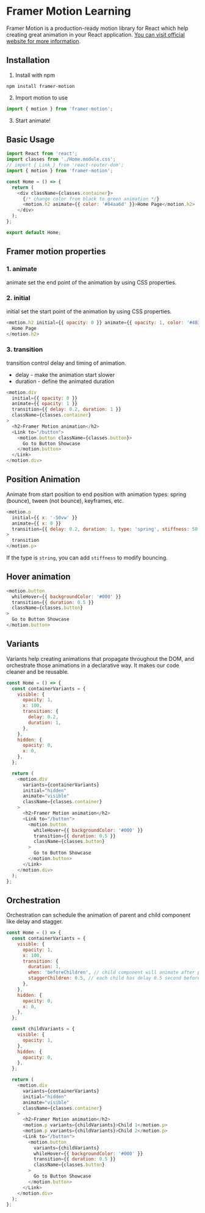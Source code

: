 # Framer Motion Learning

Framer Motion is a production-ready motion library for React which help creating great animation in your React application. [You can visit official website for more information](https://www.framer.com/motion/).

## Installation

1. Install with npm

```
npm install framer-motion
```

2. Import motion to use

```js
import { motion } from 'framer-motion';
```

3. Start animate!

## Basic Usage

```js
import React from 'react';
import classes from './Home.module.css';
// import { Link } from 'react-router-dom';
import { motion } from 'framer-motion';

const Home = () => {
  return (
    <div className={classes.container}>
      {/* change color from black to green animation */}
      <motion.h2 animate={{ color: '#04aa6d' }}>Home Page</motion.h2>
    </div>
  );
};

export default Home;
```

## Framer motion properties

### 1. animate

animate set the end point of the animation by using CSS properties.

### 2. initial

initial set the start point of the animation by using CSS properties.

```js
<motion.h2 initial={{ opacity: 0 }} animate={{ opacity: 1, color: '#4B3869' }}>
  Home Page
</motion.h2>
```

### 3. transition

transition control delay and timing of animation.

- delay - make the animation start slower
- duration - define the animated duration

```js
<motion.div
  initial={{ opacity: 0 }}
  animate={{ opacity: 1 }}
  transition={{ delay: 0.2, duration: 1 }}
  className={classes.container}
>
  <h2>Framer Motion animation</h2>
  <Link to="/button">
    <motion.button className={classes.button}>
      Go to Button Showcase
    </motion.button>
  </Link>
</motion.div>
```

## Position Animation

Animate from start position to end position with animation types: spring (bounce), tween (not bounce), keyframes, etc.

```js
<motion.p
  initial={{ x: '-50vw' }}
  animate={{ x: 0 }}
  transition={{ delay: 0.2, duration: 1, type: 'spring', stiffness: 50 }}
>
  transition
</motion.p>
```

If the type is `string`, you can add `stiffness` to modify bouncing.

## Hover animation

```js
<motion.button
  whileHover={{ backgroundColor: '#000' }}
  transition={{ duration: 0.5 }}
  className={classes.button}
>
  Go to Button Showcase
</motion.button>
```

## Variants

Variants help creating animations that propagate throughout the DOM, and orchestrate those animations in a declarative way. It makes our code cleaner and be reusable.

```js
const Home = () => {
  const containerVariants = {
    visible: {
      opacity: 1,
      x: 100,
      transition: {
        delay: 0.2,
        duration: 1,
      },
    },
    hidden: {
      opacity: 0,
      x: 0,
    },
  };

  return (
    <motion.div
      variants={containerVariants}
      initial="hidden"
      animate="visible"
      className={classes.container}
    >
      <h2>Framer Motion animation</h2>
      <Link to="/button">
        <motion.button
          whileHover={{ backgroundColor: '#000' }}
          transition={{ duration: 0.5 }}
          className={classes.button}
        >
          Go to Button Showcase
        </motion.button>
      </Link>
    </motion.div>
  );
};
```

## Orchestration

Orchestration can schedule the animation of parent and child component like delay and stagger.

```js
const Home = () => {
  const containerVariants = {
    visible: {
      opacity: 1,
      x: 100,
      transition: {
        duration: 1,
        when: 'beforeChildren', // child component will animate after parent complete animation
        staggerChildren: 0.5, // each child has delay 0.5 second before next child animates.
      },
    },
    hidden: {
      opacity: 0,
      x: 0,
    },
  };

  const childVariants = {
    visible: {
      opacity: 1,
    },
    hidden: {
      opacity: 0,
    },
  };

  return (
    <motion.div
      variants={containerVariants}
      initial="hidden"
      animate="visible"
      className={classes.container}
    >
      <h2>Framer Motion animation</h2>
      <motion.p variants={childVariants}>Child 1</motion.p>
      <motion.p variants={childVariants}>Child 2</motion.p>
      <Link to="/button">
        <motion.button
          variants={childVariants}
          whileHover={{ backgroundColor: '#000' }}
          transition={{ duration: 0.5 }}
          className={classes.button}
        >
          Go to Button Showcase
        </motion.button>
      </Link>
    </motion.div>
  );
};
```
